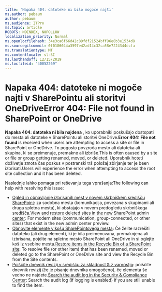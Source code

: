 ```yaml
---
title: 'Napaka 404: datoteke ni bilo mogoče najti'
ms.author: pebaum
author: pebaum
ms.audience: ITPro
ms.topic: article
ROBOTS: NOINDEX, NOFOLLOW
localization_priority: Normal
ms.openlocfilehash: 34e3ca6f66d42c89fdf21524bff96e0b3e1534d8
ms.sourcegitcommit: 0f0186044a3597e42ad14c32ca58e7224344dcfa
ms.translationtype: MT
ms.contentlocale: sl-SI
ms.lasthandoff: 12/15/2019
ms.locfileid: "40052269"
---
```

# <a name="error-404-file-not-found-in-sharepoint-or-onedrive"></a><span data-ttu-id="91e2b-102">Napaka 404: datoteke ni mogoče najti v SharePointu ali storitvi OneDrive</span><span class="sxs-lookup"><span data-stu-id="91e2b-102">Error 404: File not found in SharePoint or OneDrive</span></span>

<span data-ttu-id="91e2b-103">**Napaka 404: datoteka ni bila najdena** , ko uporabniki poskušajo dostopati do mesta ali datoteke v SharePointu ali storitvi OneDrive.</span><span class="sxs-lookup"><span data-stu-id="91e2b-103">**Error 404: File not found** is received when users are attempting to access a site or file in SharePoint or OneDrive.</span></span> <span data-ttu-id="91e2b-104">To pogosto povzroča mesto ali datoteka ali skupina, ki se preimenuje, premakne ali izbriše.</span><span class="sxs-lookup"><span data-stu-id="91e2b-104">This is often caused by a site or file or group getting renamed, moved, or deleted.</span></span>
<span data-ttu-id="91e2b-105">Uporabnik hoteti doživetje zmota čas poskus v postranski trš položaj zbirjanje ter je been izbrisati.</span><span class="sxs-lookup"><span data-stu-id="91e2b-105">Users will experience the error when attempting to access the root site collection and it has been deleted.</span></span>

<span data-ttu-id="91e2b-106">Naslednje lahko pomaga pri reševanju tega vprašanja:</span><span class="sxs-lookup"><span data-stu-id="91e2b-106">The following can help with resolving this issue:</span></span>
- <span data-ttu-id="91e2b-107">[Ogled in obnavljanje izbrisanih mest v novem skrbniškem središču SharePoint](https://docs.microsoft.com/sharepoint/view-and-restore-deleted-sites-in-new-admin-center): za sodobna mesta (komunikacija, povezana s skupinami ali druga spletna mesta), ki obstajajo v novem predogledu skrbniškega središča.</span><span class="sxs-lookup"><span data-stu-id="91e2b-107">[View and restore deleted sites in the new SharePoint admin center](https://docs.microsoft.com/sharepoint/view-and-restore-deleted-sites-in-new-admin-center):  For modern sites (communication, group-connected, or other sites) that exist in the new admin center preview.</span></span>
- <span data-ttu-id="91e2b-108">[Obnovite elemente v košu SharePointovega mesta](https://support.office.com/article/Restore-items-in-the-Recycle-Bin-of-a-SharePoint-site-6df466b6-55f2-4898-8d6e-c0dff851a0be): Če želite razrešiti datoteko (ali drug element), ki je bila preimenovana, premaknjena ali izbrisana, pojdite na spletno mesto SharePoint ali OneDrive in si oglejte koš iz vsebine mesta.</span><span class="sxs-lookup"><span data-stu-id="91e2b-108">[Restore items in the Recycle Bin of a SharePoint site](https://support.office.com/article/Restore-items-in-the-Recycle-Bin-of-a-SharePoint-site-6df466b6-55f2-4898-8d6e-c0dff851a0be):  To resolve file (or other item) that has been renamed, moved or deleted go to the SharePoint or OneDrive site and view the Recycle Bin from the Site contents.</span></span>
- <span data-ttu-id="91e2b-109">[Poiščite dnevnik revizij v središču za skladnost &amp; z varnostjo](https://docs.microsoft.com/office365/securitycompliance/search-the-audit-log-in-security-and-compliance): poiščite dnevnik revizij (če je pisanje dnevnika omogočeno), če elementa še vedno ne najdete.</span><span class="sxs-lookup"><span data-stu-id="91e2b-109">[Search the audit log in the Security &amp; Compliance Center](https://docs.microsoft.com/office365/securitycompliance/search-the-audit-log-in-security-and-compliance):  Search the audit log (if logging is enabled) if you are still unable to find the item.</span></span>